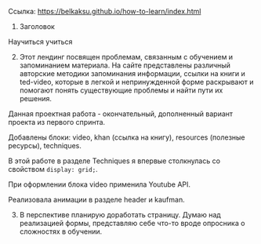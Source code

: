 Ссылка: https://belkaksu.github.io/how-to-learn/index.html

1. Заголовок

Научиться учиться

2. Этот лендинг посвящен проблемам, связанным с обучением и запоминанием материала. На сайте представлены различный авторские методики запоминания информации, ссылки на книги и ted-video, которые в легкой и непринужденной форме раскрывают и помогают понять существующие проблемы и найти пути их решения.

Данная проектная работа - окончательный, дополненный вариант проекта из первого спринта.

Добавлены блоки: video, khan (ссылка на книгу), resources (полезные ресурсы), techniques.

В этой работе в разделе Techniques я впервые столкнулась со свойством `display: grid;`.

При оформлении блока video применила Youtube API.

Реализовала анимации в разделе header и kaufman.

3. В перспективе планирую доработать страницу. Думаю над реализацией формы, представляю себе что-то вроде опросника о сложностях в обучении.
